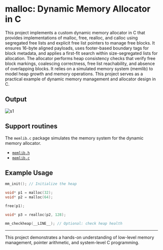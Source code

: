 # malloc: Dynamic Memory Allocator in C

This project implements a custom dynamic memory allocator in C that provides implementations of malloc, free, realloc, and calloc using segregated free lists and explicit free list pointers to manage free blocks. It ensures 16-byte aligned payloads, uses footer-based boundary tags for block metadata, and applies a first-fit search within size-segregated lists for allocation. The allocator performs heap consistency checks that verify free block markings, coalescing correctness, free list reachability, and absence of overlapping blocks. It relies on a simulated memory system (memlib) to model heap growth and memory operations. This project serves as a practical example of dynamic memory management and allocator design in C.

## Output

![s1](https://github.com/user-attachments/assets/5d847775-0737-475c-94eb-3152a11e62fd)


## Support routines

The `memlib.c` package simulates the memory system for the dynamic memory allocator. 

- [`memlib.h`](https://gist.github.com/geeksprogramming/7ecd3154964f30ccab408a941cbd3384)
- [`memlib.c`](https://gist.github.com/geeksprogramming/0f0a4333012c852bcb61fefab7ee5d5f)

## Example Usage

```c
mm_init(); // Initialize the heap

void* p1 = malloc(32);
void* p2 = malloc(64);

free(p1);

void* p3 = realloc(p2, 128);

mm_checkheap(__LINE__); // Optional: check heap health
```

---

This project demonstrates a hands-on understanding of low-level memory management, pointer arithmetic, and system-level C programming.
